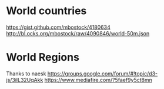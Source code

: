 
# World countries
https://gist.github.com/mbostock/4180634
http://bl.ocks.org/mbostock/raw/4090846/world-50m.json

# World Regions
Thanks to naesk
https://groups.google.com/forum/#!topic/d3-js/3ilL32UqAkk
https://www.mediafire.com/?5faef9y5ct8mn





